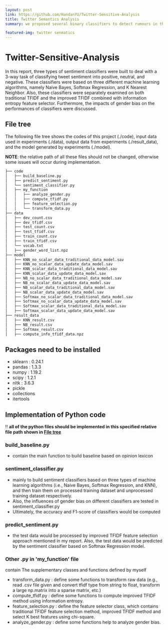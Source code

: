 ```yaml
---
layout: post
link: https://github.com/HandanYU/Twitter-Sensitive-Analysis
title: Twitter Semantics Analysis
summary: we proposed several binary classifiers to detect rumours in the certain Tweets dataset, which use different pre-trained BERT models and finetuned it on a fully connected neural network based on different feature sets. After that considering different metrics, we combined three models which outperform in the development and test dataset and applied it to classify the certain tweets related to COVID-19 topics. According to the results of classification, statistical analysis would be performed.

featured-img: twitter senmatics
---
```


# Twitter-Sensitive-Analysis
In this report, three types of sentiment classifiers were built to deal with a 3-way task of classifying tweet sentiment into positive, neutral, and negative. These classifiers were based on three different machine learning algorithms,
namely Naive Bayes, Softmax Regression, and K Nearest Neighbor. Also, these classifiers were separately examined on both traditional TFIDF and the improved TFIDF combined with information entropy feature selector. Furthermore, the impacts of gender bias on the performances of classifiers were discussed.

## File tree

The following file tree shows the codes of this project (./code), input data used in experiments (./data), output data from experiments (./result_data), and the model generated by experiments (./model).  

**NOTE**: the relative path of all these files should not be changed, otherwise some issues will occur during implementation.

```xml
├── code
│   ├── build_baseline.py
│   ├── predict_sentiment.py
│   └── sentiment_classifier.py
│   ├── my_function
│   │   ├── analyze_gender.py
│   │   ├── compute_tfidf.py
│   │   ├── feature_selection.py
│   │   └── transform_data.py
├── data
│   ├── dev_count.csv
│   ├── dev_tfidf.csv
│   ├── test_count.csv
│   ├── test_tfidf.csv
│   ├── train_count.csv
│   ├── train_tfidf.csv
│   └── vocab.txt
│   ├── gender_word_list.npz
├── model
│   ├── KNN_no_scalar_data_traditional_data_model.sav
│   ├── KNN_no_scalar_data_update_data_model.sav
│   ├── KNN_scalar_data_traditional_data_model.sav
│   ├── KNN_scalar_data_update_data_model.sav
│   ├── NB_no_scalar_data_traditional_data_model.sav
│   ├── NB_no_scalar_data_update_data_model.sav
│   ├── NB_scalar_data_traditional_data_model.sav
│   ├── NB_scalar_data_update_data_model.sav
│   ├── Softmax_no_scalar_data_traditional_data_model.sav
│   ├── Softmax_no_scalar_data_update_data_model.sav
│   ├── Softmax_scalar_data_traditional_data_model.sav
│   ├── Softmax_scalar_data_update_data_model.sav
├── result_data
│   ├── KNN_result.csv
│   ├── NB_result.csv
│   ├── Softmax_result.csv
│   ├── compute_info_tfidf_data.npz

```

## Packages need to be installed

- sklearn : 0.24.1
- pandas : 1.3.3
- numpy : 1.19.2
- scipy : 1.2.1
- nltk : 3.6.3
- pickle
- collections
- itertools

## Implementation of Python code

!! **all of the python files should be implemented in this specified relative file path shown in [File tree]()**

### build_baseline.py

- contain the main function to build baseline based on opinion lexicon

### sentiment_classifier.py

- mainly to build sentiment classifiers based on three types of machine learning algorithms (i.e., Naive Bayes, Softmax Regression, and KNN), and then train them on processed training dataset and unprocessed training dataset respectively.
- Also, the influences of gender bias on different classifiers are tested in sentiment_classifier.py
- Ultimately, the accuracy and F1-score of classifiers would be computed

### predict_sentiment.py

- the test data would be processed by improved TFIDF feature selection approach mentioned in my report. Also, the test data would be predicted by the sentiment classifier based on Softmax Regression model.

### Other .py in 'my_function' file

contain The supplementary classes and functions defined by myself

- transform_data.py : define some functions to transform raw data (e.g., read .csv file given and convert tfidf type from string to float, transform a large np.matrix into a sparse matrix, etc.)
- compute_tfidf.py : define some functions to compute improved TFIDF method using information entropy.
- feature_selection.py : define the feature selector class, which contains traditional TFIDF feature selection method,  improved TFIDF method and select K best features using chi-square.
- analyze_gender.py : define some functions help to analyze gender bias.



